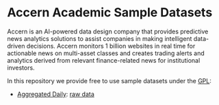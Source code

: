 # Accern Academic Sample Datasets

Accern is an AI-powered data design company that provides predictive news
analytics solutions to assist companies in making intelligent data-driven
decisions. Accern monitors 1 billion websites in real time for actionable
news on multi-asset classes and creates trading alerts and analytics derived
from relevant finance-related news for institutional investors.

In this repository we provide free to use sample datasets under the
[GPL](LICENSE):

- [Aggregated Daily](aggregated-daily/):
    [raw data](https://raw.githubusercontent.com/Accern/academic-datasets/master/aggregated-daily/data.csv)
